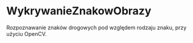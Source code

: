 # WykrywanieZnakowObrazy

Rozpoznawanie znaków drogowych pod względem rodzaju znaku, przy użyciu OpenCV.

